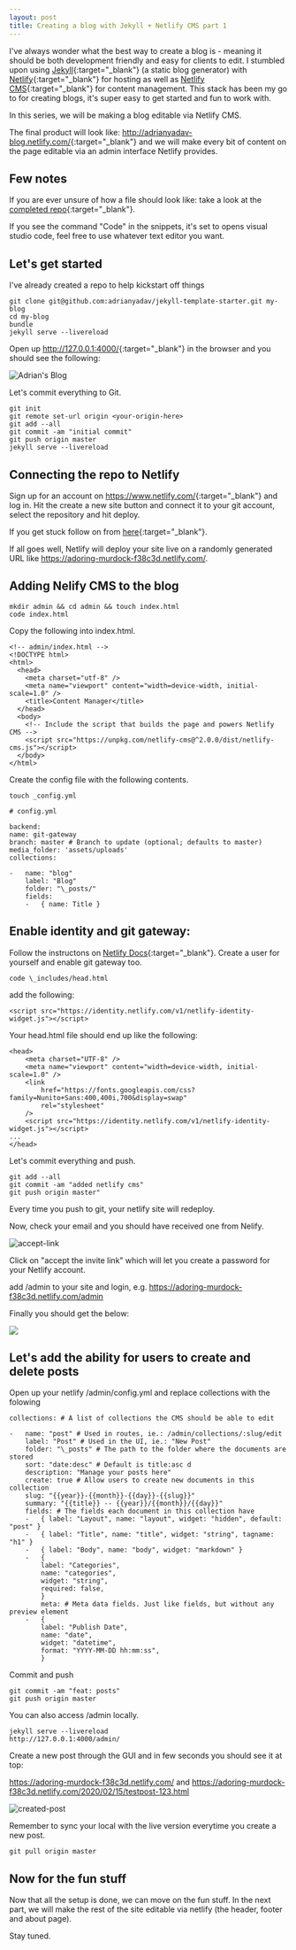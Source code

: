 ```yaml
---
layout: post
title: Creating a blog with Jekyll + Netlify CMS part 1
---
```

I've always wonder what the best way to create a blog is - meaning it should be both development friendly and easy for clients to edit. I stumbled upon using [Jekyll](https://jekyllrb.com/){:target="_blank"} (a static blog generator) with [Netlify](https://www.netlify.com/){:target="_blank"} for hosting as well as [Netlify CMS](https://www.netlifycms.org/){:target="_blank"} for content management. This stack has been my go to for creating blogs, it's super easy to get started and fun to work with.

In this series, we will be making a blog editable via Netlify CMS.

The final product will look like: <http://adrianyadav-blog.netlify.com/>{:target="_blank"} and we will make every bit of content on the page editable via an admin interface Netlify provides.

## Few notes

If you are ever unsure of how a file should look like: take a look at the [completed repo](https://github.com/adrianyadav/jekyll-netlify-cms-blog){:target="_blank"}.

If you see the command "Code" in the snippets, it's set to opens visual studio code, feel free to use whatever text editor you want.

## Let's get started

I've already created a repo to help kickstart off things

```
git clone git@github.com:adrianyadav/jekyll-template-starter.git my-blog
cd my-blog
bundle
jekyll serve --livereload
```

Open up <http://127.0.0.1:4000/>{:target="_blank"} in the browser and you should see the following:

![Adrian's Blog](/img/uploads/blog-running.jpg)

Let's commit everything to Git.

```
git init
git remote set-url origin <your-origin-here>
git add --all
git commit -am "initial commit"
git push origin master
jekyll serve --livereload
```

## Connecting the repo to Netlify

Sign up for an account on <https://www.netlify.com/>{:target="_blank"} and log in. Hit the create a new site button and connect it to your git account, select the repository and hit deploy.

If you get stuck follow on from [here](https://www.netlify.com/blog/2015/10/28/a-step-by-step-guide-jekyll-3.0-on-netlify/#connecting-to-netlify){:target="_blank"}.

If all goes well, Netlify will deploy your site live on a randomly generated URL like <https://adoring-murdock-f38c3d.netlify.com/>.

## Adding Nelify CMS to the blog

```
mkdir admin && cd admin && touch index.html
code index.html
```

Copy the following into index.html.

```
<!-- admin/index.html -->
<!DOCTYPE html>
<html>
  <head>
    <meta charset="utf-8" />
    <meta name="viewport" content="width=device-width, initial-scale=1.0" />
    <title>Content Manager</title>
  </head>
  <body>
    <!-- Include the script that builds the page and powers Netlify CMS -->
    <script src="https://unpkg.com/netlify-cms@^2.0.0/dist/netlify-cms.js"></script>
  </body>
</html>
```

Create the config file with the following contents.

```
touch _config.yml
```

```
# config.yml

backend:
name: git-gateway
branch: master # Branch to update (optional; defaults to master)
media_folder: 'assets/uploads'
collections:

-   name: "blog"
    label: "Blog"
    folder: "\_posts/"
    fields:
    -   { name: Title }
```

## Enable identity and git gateway:

Follow the instructons on [Netlify Docs](https://www.netlifycms.org/docs/add-to-your-site/#enable-identity-and-git-gateway){:target="_blank"}. Create a user for yourself and enable git gateway too.

```
code \_includes/head.html
```

add the following:

```
<script src="https://identity.netlify.com/v1/netlify-identity-widget.js"></script>
```

Your head.html file should end up like the following:

```
<head>
	<meta charset="UTF-8" />
	<meta name="viewport" content="width=device-width, initial-scale=1.0" />
  	<link
		href="https://fonts.googleapis.com/css?family=Nunito+Sans:400,400i,700&display=swap"
		rel="stylesheet"
	/>
	<script src="https://identity.netlify.com/v1/netlify-identity-widget.js"></script>
...
</head>
```

Let's commit everything and push.

```
git add --all
git commit -am "added netlify cms"
git push origin master"
```

Every time you push to git, your netlify site will redeploy.

Now, check your email and you should have received one from Nelify.

![accept-link](/img/uploads/you've-been-invited.png)

Click on "accept the invite link" which will let you create a password for your Netlify account.

add /admin to your site and login, e.g. <https://adoring-murdock-f38c3d.netlify.com/admin>

Finally you should get the below:

![](/img/uploads/netlify-admin.png)

## Let's add the ability for users to create and delete posts

Open up your netlify /admin/config.yml and replace collections with the folowing

```
collections: # A list of collections the CMS should be able to edit

-   name: "post" # Used in routes, ie.: /admin/collections/:slug/edit
    label: "Post" # Used in the UI, ie.: "New Post"
    folder: "\_posts" # The path to the folder where the documents are stored
    sort: "date:desc" # Default is title:asc d
    description: "Manage your posts here"
    create: true # Allow users to create new documents in this collection
    slug: "{{year}}-{{month}}-{{day}}-{{slug}}"
    summary: "{{title}} -- {{year}}/{{month}}/{{day}}"
    fields: # The fields each document in this collection have
    -   { label: "Layout", name: "layout", widget: "hidden", default: "post" }
    -   { label: "Title", name: "title", widget: "string", tagname: "h1" }
    -   { label: "Body", name: "body", widget: "markdown" }
    -   {
        label: "Categories",
        name: "categories",
        widget: "string",
        required: false,
        }
        meta: # Meta data fields. Just like fields, but without any preview element
    -   {
        label: "Publish Date",
        name: "date",
        widget: "datetime",
        format: "YYYY-MM-DD hh:mm:ss",
        }
```

Commit and push

```
git commit -am "feat: posts"
git push origin master
```

You can also access /admin locally.

```
jekyll serve --livereload
http://127.0.0.1:4000/admin/
```

Create a new post through the GUI and in few seconds you should see it at top:

<https://adoring-murdock-f38c3d.netlify.com/> and <https://adoring-murdock-f38c3d.netlify.com/2020/02/15/testpost-123.html>

![created-post](/img/uploads/created-post.png)

Remember to sync your local with the live version everytime you create a new post.

```
git pull origin master
```

## Now for the fun stuff

Now that all the setup is done, we can move on the fun stuff. In the next part, we will make the rest of the site editable via netlify (the header, footer and about page).

Stay tuned.

